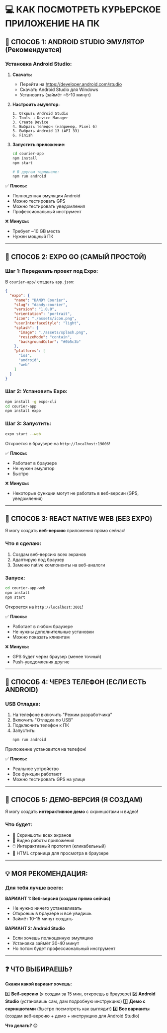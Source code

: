 # 💻 КАК ПОСМОТРЕТЬ КУРЬЕРСКОЕ ПРИЛОЖЕНИЕ НА ПК

## 🎯 СПОСОБ 1: ANDROID STUDIO ЭМУЛЯТОР (Рекомендуется)

### **Установка Android Studio:**

1. **Скачать:**
   - Перейти на https://developer.android.com/studio
   - Скачать Android Studio для Windows
   - Установить (займёт ~5-10 минут)

2. **Настроить эмулятор:**
   ```
   1. Открыть Android Studio
   2. Tools → Device Manager
   3. Create Device
   4. Выбрать телефон (например, Pixel 6)
   5. Выбрать Android 13 (API 33)
   6. Finish
   ```

3. **Запустить приложение:**
   ```bash
   cd courier-app
   npm install
   npm start
   
   # В другом терминале:
   npm run android
   ```

✅ **Плюсы:**
- Полноценная эмуляция Android
- Можно тестировать GPS
- Можно тестировать уведомления
- Профессиональный инструмент

❌ **Минусы:**
- Требует ~10 GB места
- Нужен мощный ПК

---

## 🎯 СПОСОБ 2: EXPO GO (САМЫЙ ПРОСТОЙ)

### **Шаг 1: Переделать проект под Expo:**

В `courier-app/` создать `app.json`:
```json
{
  "expo": {
    "name": "DANDY Courier",
    "slug": "dandy-courier",
    "version": "1.0.0",
    "orientation": "portrait",
    "icon": "./assets/icon.png",
    "userInterfaceStyle": "light",
    "splash": {
      "image": "./assets/splash.png",
      "resizeMode": "contain",
      "backgroundColor": "#0b5c3b"
    },
    "platforms": [
      "ios",
      "android",
      "web"
    ]
  }
}
```

### **Шаг 2: Установить Expo:**
```bash
npm install -g expo-cli
cd courier-app
npm install expo
```

### **Шаг 3: Запустить:**
```bash
expo start --web
```

Откроется в браузере на `http://localhost:19006`!

✅ **Плюсы:**
- Работает в браузере
- Не нужен эмулятор
- Быстро

❌ **Минусы:**
- Некоторые функции могут не работать в веб-версии (GPS, уведомления)

---

## 🎯 СПОСОБ 3: REACT NATIVE WEB (БЕЗ EXPO)

Я могу создать **веб-версию** приложения прямо сейчас!

### **Что я сделаю:**
1. Создам веб-версию всех экранов
2. Адаптирую под браузер
3. Заменю native компоненты на веб-аналоги

### **Запуск:**
```bash
cd courier-app-web
npm install
npm start
```

Откроется на `http://localhost:3001`!

✅ **Плюсы:**
- Работает в любом браузере
- Не нужны дополнительные установки
- Можно показать клиентам

❌ **Минусы:**
- GPS будет через браузер (менее точный)
- Push-уведомления другие

---

## 🎯 СПОСОБ 4: ЧЕРЕЗ ТЕЛЕФОН (ЕСЛИ ЕСТЬ ANDROID)

### **USB Отладка:**
1. На телефоне включить "Режим разработчика"
2. Включить "Отладка по USB"
3. Подключить телефон к ПК
4. Запустить:
   ```bash
   npm run android
   ```

Приложение установится на телефон!

✅ **Плюсы:**
- Реальное устройство
- Все функции работают
- Можно тестировать GPS на улице

---

## 🎯 СПОСОБ 5: ДЕМО-ВЕРСИЯ (Я СОЗДАМ)

Я могу создать **интерактивное демо** с скриншотами и видео!

### **Что будет:**
- 📸 Скриншоты всех экранов
- 🎥 Видео работы приложения
- 🖱️ Интерактивный прототип (кликабельный)
- 📄 HTML страница для просмотра в браузере

---

## 💡 МОЯ РЕКОМЕНДАЦИЯ:

### **Для тебя лучше всего:**

**ВАРИАНТ 1: Веб-версия (создам прямо сейчас)**
- Не нужно ничего устанавливать
- Откроешь в браузере и всё увидишь
- Займёт 10-15 минут создать

**ВАРИАНТ 2: Android Studio**
- Если хочешь полноценную эмуляцию
- Установка займёт 30-40 минут
- Но потом будет профессиональный инструмент

---

## ❓ ЧТО ВЫБИРАЕШЬ?

**Скажи какой вариант хочешь:**

1️⃣ **Веб-версию** (я создам за 15 мин, откроешь в браузере)
2️⃣ **Android Studio** (установишь сам, дам подробную инструкцию)
3️⃣ **Демо с скриншотами** (быстро посмотреть как выглядит)
4️⃣ **Все варианты** (создам веб-версию + демо + инструкцию для Android Studio)

**Что делать?** 😊
